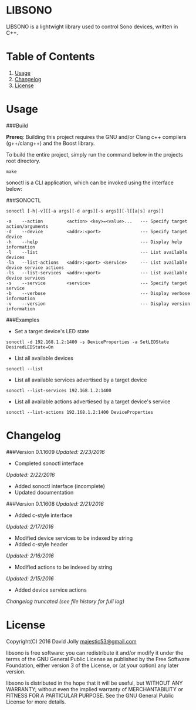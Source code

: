 LIBSONO
=======

LIBSONO is a lightwight library used to control Sono devices, written in C++.

Table of Contents
===============

1. [Usage](https://github.com/majestic53/libsono#usage)
2. [Changelog](https://github.com/majestic53/libsono#changelog)
3. [License](https://github.com/majestic53/libsono#license)

Usage
=====

###Build

__Prereq__: Building this project requires the GNU and/or Clang c++ compilers (g++/clang++) and the Boost library.

To build the entire project, simply run the command below in the projects root directory.

```
make
```

sonoctl is a CLI application, which can be invoked using the interface below:

###SONOCTL

```
sonoctl [-h|-v][[-a args][-d args][-s args]][-l[[a|s] args]]
```

```
-a    --action         <action> <key>=<value>...   --- Specify target action/arguments
-d    --device         <addr>:<port>               --- Specify target device
-h    --help                                       --- Display help information
-l    --list                                       --- List available devices
-la   --list-actions   <addr>:<port> <service>     --- List available device service actions
-ls   --list-services  <addr>:<port>               --- List available device services
-s    --service        <service>                   --- Specify target service
-b    --verbose                                    --- Display verbose information
-v    --version                                    --- Display version information
```

###Examples

* Set a target device's LED state
```
sonoctl -d 192.168.1.2:1400 -s DeviceProperties -a SetLEDState DesiredLEDState=On
```

* List all available devices
```
sonoctl --list
```

* List all available services advertised by a target device
```
sonoctl --list-services 192.168.1.2:1400
```

* List all available actions advertiesed by a target device's service
```
sonoctl --list-actions 192.168.1.2:1400 DeviceProperties
```

Changelog
=========

###Version 0.1.1609
*Updated: 2/23/2016*

* Completed sonoctl interface

*Updated: 2/22/2016*

* Added sonoctl interface (incomplete)
* Updated documentation

###Version 0.1.1608
*Updated: 2/21/2016*

* Added c-style interface

*Updated: 2/17/2016*

* Modified device services to be indexed by string
* Added c-style header

*Updated: 2/16/2016*

* Modified actions to be indexed by string

*Updated: 2/15/2016*

* Added device service actions

*Changelog truncated (see file history for full log)*

License
======

Copyright(C) 2016 David Jolly <majestic53@gmail.com>

libsono is free software: you can redistribute it and/or modify
it under the terms of the GNU General Public License as published by
the Free Software Foundation, either version 3 of the License, or
(at your option) any later version.

libsono is distributed in the hope that it will be useful,
but WITHOUT ANY WARRANTY; without even the implied warranty of
MERCHANTABILITY or FITNESS FOR A PARTICULAR PURPOSE.  See the
GNU General Public License for more details.
